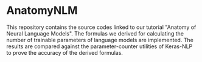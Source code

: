 # AnatomyNLM
This repository contains the source codes linked to our tutorial "Anatomy of Neural Language Models". The formulas we derived for calculating the number of trainable parameters of language models are implemented. The results are compared against the parameter-counter utilities of Keras-NLP to prove the accuracy of the derived formulas. 